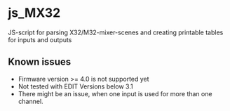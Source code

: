# js_MX32
JS-script for parsing X32/M32-mixer-scenes and creating printable tables for inputs and outputs


## Known issues

* Firmware version >= 4.0 is not supported yet
* Not tested with EDIT Versions below 3.1
* There might be an issue, when one input is used for more than one channel.
